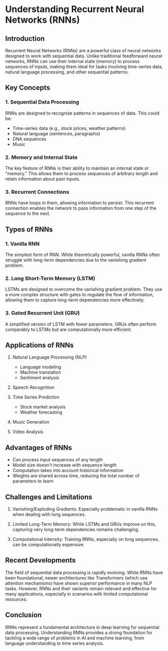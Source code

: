 # Understanding Recurrent Neural Networks (RNNs)

## Introduction

Recurrent Neural Networks (RNNs) are a powerful class of neural networks designed to work with sequential data. Unlike traditional feedforward neural networks, RNNs can use their internal state (memory) to process sequences of inputs, making them ideal for tasks involving time-series data, natural language processing, and other sequential patterns.

## Key Concepts

### 1. Sequential Data Processing

RNNs are designed to recognize patterns in sequences of data. This could be:
- Time-series data (e.g., stock prices, weather patterns)
- Natural language (sentences, paragraphs)
- DNA sequences
- Music

### 2. Memory and Internal State

The key feature of RNNs is their ability to maintain an internal state or "memory." This allows them to process sequences of arbitrary length and retain information about past inputs.

### 3. Recurrent Connections

RNNs have loops in them, allowing information to persist. This recurrent connection enables the network to pass information from one step of the sequence to the next.

## Types of RNNs

### 1. Vanilla RNN

The simplest form of RNN. While theoretically powerful, vanilla RNNs often struggle with long-term dependencies due to the vanishing gradient problem.

### 2. Long Short-Term Memory (LSTM)

LSTMs are designed to overcome the vanishing gradient problem. They use a more complex structure with gates to regulate the flow of information, allowing them to capture long-term dependencies more effectively.

### 3. Gated Recurrent Unit (GRU)

A simplified version of LSTM with fewer parameters. GRUs often perform comparably to LSTMs but are computationally more efficient.

## Applications of RNNs

1. Natural Language Processing (NLP)
   - Language modeling
   - Machine translation
   - Sentiment analysis

2. Speech Recognition

3. Time Series Prediction
   - Stock market analysis
   - Weather forecasting

4. Music Generation

5. Video Analysis

## Advantages of RNNs

- Can process input sequences of any length
- Model size doesn't increase with sequence length
- Computation takes into account historical information
- Weights are shared across time, reducing the total number of parameters to learn

## Challenges and Limitations

1. Vanishing/Exploding Gradients: Especially problematic in vanilla RNNs when dealing with long sequences.

2. Limited Long-Term Memory: While LSTMs and GRUs improve on this, capturing very long-term dependencies remains challenging.

3. Computational Intensity: Training RNNs, especially on long sequences, can be computationally expensive.

## Recent Developments

The field of sequential data processing is rapidly evolving. While RNNs have been foundational, newer architectures like Transformers (which use attention mechanisms) have shown superior performance in many NLP tasks. However, RNNs and their variants remain relevant and effective for many applications, especially in scenarios with limited computational resources.

## Conclusion

RNNs represent a fundamental architecture in deep learning for sequential data processing. Understanding RNNs provides a strong foundation for tackling a wide range of problems in AI and machine learning, from language understanding to time series analysis.
